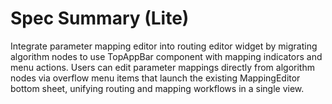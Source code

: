 # Spec Summary (Lite)

Integrate parameter mapping editor into routing editor widget by migrating algorithm nodes to use TopAppBar component with mapping indicators and menu actions. Users can edit parameter mappings directly from algorithm nodes via overflow menu items that launch the existing MappingEditor bottom sheet, unifying routing and mapping workflows in a single view.